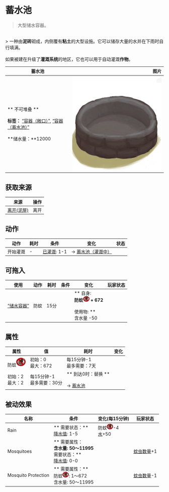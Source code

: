 # 蓄水池  
> 大型储水容器。  
<br>  
> 一种由<b>泥砖</b>砌成，内侧覆有<b>粘土</b>的大型设施。它可以储存大量的水并在下雨时自行填满。<br><br>如果被建在升级了<b>灌溉系统</b>的地区，它也可以用于自动灌溉<b>作物</b>。  
  
  蓄水池  |   图片   
 ----  |  ----:   
 ** 不可堆叠 **<br><br>**标签：**	[“容器（敞口）”](tag_ContainerOpen.md), [“容器（蓄水池）”](tag_ContainerReservoir.md)<br><br>**储水量：**12000  |  <img decoding="async" src="Sprite/ReservoirEmpty.png" href="a.md" style="max-width:300px;max-height:300px;">   
  
## 获取来源  
来源  |  操作  
----  |  ----  
[离开(泥屋)](MudHutExitRuins.md)  |  离开  
## 动作  
动作  |  耗时  |  条件  |  变化  |  状态  
----  |  ----  |  ----  |  ----  |  ----  
开始灌溉<br>  |  -  |  [已灌溉](Irrigated.md): 1-1  |  → [蓄水池（灌溉中）](WaterReservoirIrrigating.md)  |    
## 可拖入  
使用  |  动作  |  耗时  |  条件  |  变化  |  玩家状态  
----  |  ----  |  ----  |  ----  |  ----  |  ----  
[“储水容器”](tag_WaterContainer.md)  |  防蚊<br>  |  15分  |    |  ** 自身: **<br>防蚊<img decoding="async" src="Sprite/BugsNot.png" href="a.md" style="max-width:20px;max-height:20px;"> + 672<br><br>** 使用物: **<br>含水量  -50  |    
## 属性   
属性  |  值  |  耗时  |  变化  
----  |  ----  |  ----  |  ----  
防蚊<img decoding="async" src="Sprite/BugsNot.png" href="a.md" style="max-width:30px;max-height:30px;">  |  初始：0<br>最大：672  |  每15分钟-1<br>最多需要：7天  |    
  |  初始：2<br>最大：2  |  每15分钟-1<br>最多需要：30分  |  ** 到达0时：替换 **<br><br>→ [蓄水池](WaterReservoir.md)  
## 被动效果  
名称  |  条件  |  变化(每15分钟)  |  玩家状态  
----  |  ----  |  ----  |  ----  
Rain  |  ** 需要状态：**<br>[降水值](RainValue.md): 1-5  |  防蚊<img decoding="async" src="Sprite/BugsNot.png" href="a.md" style="max-width:20px;max-height:20px;">-4<br>[水](LQ_Water.md)+50  |    
Mosquitoes  |  ** 需要属性：**<br>含水量: 50～11995<br>** 需要状态：**<br>[降水值](RainValue.md): 0-0  |    |  [蚊虫数量](BugPopulation.md)+1  
Mosquito Protection  |  ** 需要属性：**<br>防蚊<img decoding="async" src="Sprite/BugsNot.png" href="a.md" style="max-width:20px;max-height:20px;">: 1～672<br>含水量: 50～11995  |    |  [蚊虫数量](BugPopulation.md)-1  
